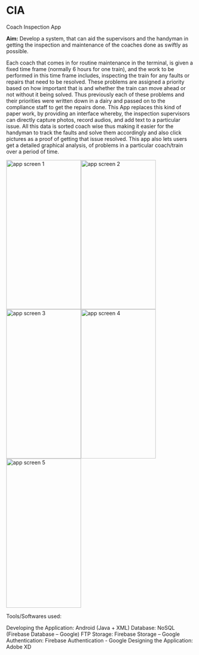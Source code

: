 # CIA
Coach Inspection App

**Aim:** Develop a system, that can aid the supervisors and the handyman in getting the inspection and maintenance of the coaches done as swiftly as possible.

Each coach that comes in for routine maintenance in the terminal, is given a fixed time frame (normally 6 hours for one train), and the work to be performed in this time frame includes, inspecting the train for any faults or repairs that need to be resolved. These problems are assigned a priority based on how important that is and whether the train can move ahead or not without it being solved. Thus previously each of these problems and their priorities were written down in a dairy and passed on to the compliance staff to get the repairs done.
This App replaces this kind of paper work, by providing an interface whereby, the inspection supervisors can directly capture photos, record audios, and add text to a particular issue. All this data is sorted coach wise thus making it easier for the handyman to track the faults and solve them accordingly and also click pictures as a proof of getting that issue resolved.
This app also lets users get a detailed graphical analysis, of problems in a particular coach/train over a period of time.

<img src="https://user-images.githubusercontent.com/29853549/119224491-4a99bd80-bb1c-11eb-9f76-b215ad460cbc.png" alt="app screen 1" width="200" height="400"/><img src="https://user-images.githubusercontent.com/29853549/119224496-54bbbc00-bb1c-11eb-90d8-699219ba87d8.png" alt="app screen 2" width="200" height="400"/><img src="https://user-images.githubusercontent.com/29853549/119224512-61d8ab00-bb1c-11eb-8267-156ae47f04fd.png" alt="app screen 3" width="200" height="400"/><img src="https://user-images.githubusercontent.com/29853549/119224522-68672280-bb1c-11eb-9ef0-cd831179bf02.png" alt="app screen 4" width="200" height="400"/><img src="https://user-images.githubusercontent.com/29853549/119224525-6b621300-bb1c-11eb-835c-33ab63e77940.png" alt="app screen 5" width="200" height="400"/>

Tools/Softwares used:

Developing the Application: Android (Java + XML)
Database: NoSQL (Firebase Database – Google)
FTP Storage: Firebase Storage – Google
Authentication: Firebase Authentication - Google
Designing the Application: Adobe XD
